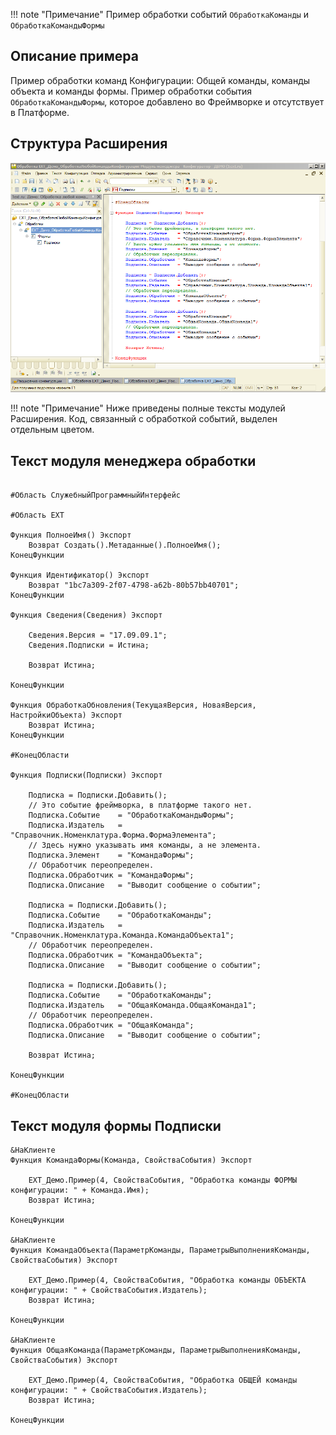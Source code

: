 !!! note "Примечание"
    Пример обработки событий `ОбработкаКоманды` и `ОбработкаКомандыФормы`

## Описание примера

Пример обработки команд Конфигурации: Общей команды, команды объекта и команды формы. Пример обработки события `ОбработкаКомандыФормы`, которое добавлено во Фреймворке и отсутствует в Платформе.

## Структура Расширения

![Screenshot](../../img/%D0%9E%D0%B1%D1%80%D0%B0%D0%B1%D0%BE%D1%82%D0%BA%D0%B0%20%D0%BA%D0%BE%D0%BC%D0%B0%D0%BD%D0%B4%20%D0%B2%20%D0%9A%D0%BE%D0%BD%D1%84%D0%B8%D0%B3%D1%83%D1%80%D0%B0%D1%82%D0%BE%D1%80%D0%B5.png)

!!! note "Примечание"
    Ниже приведены полные тексты модулей Расширения. Код, связанный с обработкой событий, выделен отдельным цветом.

## Текст модуля менеджера обработки

``` hl_lines="16 28-56"

#Область СлужебныйПрограммныйИнтерфейс

#Область ЕХТ

Функция ПолноеИмя() Экспорт
	Возврат Создать().Метаданные().ПолноеИмя();
КонецФункции

Функция Идентификатор() Экспорт
	Возврат "1bc7a309-2f07-4798-a62b-80b57bb40701";
КонецФункции

Функция Сведения(Сведения) Экспорт
	
	Сведения.Версия	= "17.09.09.1";
	Сведения.Подписки = Истина;
	
	Возврат Истина;
	
КонецФункции		
 
Функция ОбработкаОбновления(ТекущаяВерсия, НоваяВерсия, НастройкиОбъекта) Экспорт 
	Возврат Истина;
КонецФункции

#КонецОбласти	

Функция Подписки(Подписки) Экспорт
	
	Подписка = Подписки.Добавить();
	// Это событие фреймворка, в платформе такого нет.
	Подписка.Событие 	= "ОбработкаКомандыФормы"; 
	Подписка.Издатель 	= "Справочник.Номенклатура.Форма.ФормаЭлемента";
	// Здесь нужно указывать имя команды, а не элемента.
	Подписка.Элемент 	= "КомандаФормы";
	// Обработчик переопределен.
	Подписка.Обработчик = "КомандаФормы";
	Подписка.Описание	= "Выводит сообщение о событии";
	
	Подписка = Подписки.Добавить();
	Подписка.Событие 	= "ОбработкаКоманды";
	Подписка.Издатель 	= "Справочник.Номенклатура.Команда.КомандаОбъекта1";
	// Обработчик переопределен.
	Подписка.Обработчик = "КомандаОбъекта";
	Подписка.Описание	= "Выводит сообщение о событии";
	
	Подписка = Подписки.Добавить();
	Подписка.Событие 	= "ОбработкаКоманды";
	Подписка.Издатель 	= "ОбщаяКоманда.ОбщаяКоманда1";
	// Обработчик переопределен.
	Подписка.Обработчик = "ОбщаяКоманда";
	Подписка.Описание	= "Выводит сообщение о событии";
	
	Возврат Истина;
	
КонецФункции	

#КонецОбласти
``` 

## Текст модуля формы Подписки

``` hl_lines="1-24"
&НаКлиенте
Функция КомандаФормы(Команда, СвойстваСобытия) Экспорт
	
	ЕХТ_Демо.Пример(4, СвойстваСобытия, "Обработка команды ФОРМЫ конфигурации: " + Команда.Имя);
	Возврат Истина;
	
КонецФункции	

&НаКлиенте
Функция КомандаОбъекта(ПараметрКоманды, ПараметрыВыполненияКоманды, СвойстваСобытия) Экспорт
	
	ЕХТ_Демо.Пример(4, СвойстваСобытия, "Обработка команды ОБЪЕКТА конфигурации: " + СвойстваСобытия.Издатель);
	Возврат Истина;
	
КонецФункции	

&НаКлиенте
Функция ОбщаяКоманда(ПараметрКоманды, ПараметрыВыполненияКоманды, СвойстваСобытия) Экспорт
	
	ЕХТ_Демо.Пример(4, СвойстваСобытия, "Обработка ОБЩЕЙ команды конфигурации: " + СвойстваСобытия.Издатель);
	Возврат Истина;
	
КонецФункции	
``` 